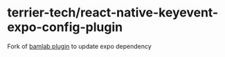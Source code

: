 # terrier-tech/react-native-keyevent-expo-config-plugin

Fork of [bamlab plugin](https://github.com/bamlab/react-native-keyevent-expo-config-plugin) to update expo dependency